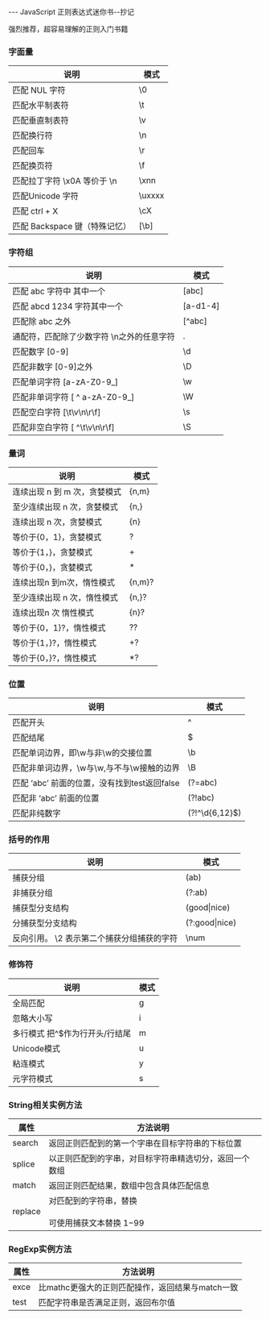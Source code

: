 
---  JavaScript 正则表达式迷你书--抄记

强烈推荐，超容易理解的正则入门书籍

### 字面量



| 说明                          | 模式   |
| ----------------------------- | ------ |
| 匹配 NUL 字符                 | \0     |
| 匹配水平制表符                | \t     |
| 匹配垂直制表符                | \v     |
| 匹配换行符                    | \n     |
| 匹配回车                      | \r     |
| 匹配换页符                    | \f     |
| 匹配拉丁字符 \x0A 等价于 \n   | \xnn   |
| 匹配Unicode 字符              | \uxxxx |
| 匹配 ctrl + X                 | \cX    |
| 匹配 Backspace 键（特殊记忆） | [\b]   |



### 字符组

| 说明                                      | 模式     |
| ----------------------------------------- | -------- |
| 匹配 abc 字符中 其中一个                  | [abc]    |
| 匹配 abcd 1234 字符其中一个               | [a-d1-4] |
| 匹配除 abc 之外                           | [^abc]   |
| 通配符，匹配除了少数字符 \n之外的任意字符 | .        |
| 匹配数字 [0-9]                            | \d       |
| 匹配非数字 [0-9]之外                      | \D       |
| 匹配单词字符 [a-zA-Z0-9_]                 | \w       |
| 匹配非单词字符 [ ^ a-zA-Z0-9_]            | \W       |
| 匹配空白字符 [\t\v\n\r\f]                 | \s       |
| 匹配非空白字符 [ ^\t\v\n\r\f]             | \S       |



### 量词

| 说明                         | 模式   |
| ---------------------------- | ------ |
| 连续出现 n 到 m 次，贪婪模式 | {n,m}  |
| 至少连续出现 n 次，贪婪模式  | {n,}   |
| 连续出现 n 次，贪婪模式      | {n}    |
| 等价于{0，1}，贪婪模式       | ?      |
| 等价于{1，}，贪婪模式        | +      |
| 等价于{0，}，贪婪模式        | *      |
| 连续出现n 到m次，惰性模式    | {n,m}? |
| 至少连续出现 n 次，惰性模式  | {n,}?  |
| 连续出现n 次 惰性模式        | {n}?   |
| 等价于{0，1}?，惰性模式      | ??     |
| 等价于{1，}?，惰性模式       | +?     |
| 等价于{0，}?，惰性模式       | *?     |



### 位置

| 说明                                         | 模式           |
| -------------------------------------------- | -------------- |
| 匹配开头                                     | ^              |
| 匹配结尾                                     | $              |
| 匹配单词边界，即\w与非\w的交接位置           | \b             |
| 匹配非单词边界，\w与\w,与不与\w接触的边界    | \B             |
| 匹配 ‘abc’ 前面的位置，没有找到test返回false | (?=abc)        |
| 匹配非 ‘abc’ 前面的位置                      | (?!abc)        |
| 匹配非纯数字                                 | (?!^\d{6,12}$) |



### 括号的作用

| 说明                                       | 模式           |
| ------------------------------------------ | -------------- |
| 捕获分组                                   | (ab)           |
| 非捕获分组                                 | (?:ab)         |
| 捕获型分支结构                             | (good\|nice)   |
| 分捕获型分支结构                           | (?:good\|nice) |
| 反向引用。 \2 表示第二个捕获分组捕获的字符 | \num           |



### 修饰符

| 说明                           | 模式 |
| ------------------------------ | ---- |
| 全局匹配                       | g    |
| 忽略大小写                     | i    |
| 多行模式 把^$作为行开头/行结尾 | m    |
| Unicode模式                    | u    |
| 粘连模式                       | y    |
| 元字符模式                     | s    |



### String相关实例方法

| 属性    | 方法说明                                                    |
| ------- | ----------------------------------------------------------- |
| search  | 返回正则匹配到的第一个字串在目标字符串的下标位置            |
| splice  | 以正则匹配到的字串，对目标字符串精选切分，返回一个数组      |
| match   | 返回正则匹配结果，数组中包含具体匹配信息                    |
| replace | 对匹配到的字符串，替换<br /><br />可使用捕获文本替换 $1-$99 |



### RegExp实例方法

| 属性 | 方法说明                                         |
| ---- | ------------------------------------------------ |
| exce | 比mathc更强大的正则匹配操作，返回结果与match一致 |
| test | 匹配字符串是否满足正则，返回布尔值               |







